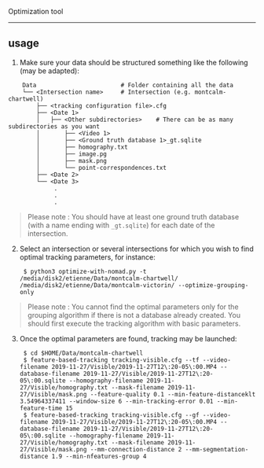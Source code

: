  Optimization tool

----
## usage
1. Make sure your data should be structured something like the following (may be adapted):
```
    Data                        # Folder containing all the data
    └── <Intersection name>     # Intersection (e.g. montcalm-chartwell)
        ├── <tracking configuration file>.cfg
        ├── <Date 1>
        │   ├── <Other subdirectories>    # There can be as many subdirectories as you want
        │       ├── <Video 1>
        │       ├── <Ground truth database 1>_gt.sqlite
        │       ├── homography.txt
        │       ├── image.pg
        │       ├── mask.png
        │       └── point-correspondences.txt
        ├── <Date 2>
        └── <Date 3>
             .
             .
             .
```

> Please note : You should have at least one ground truth database (with a name ending with `_gt.sqlite`) for each date of the intersection.

2. Select an intersection or several intersections for which you wish to find optimal tracking parameters, for instance:

        $ python3 optimize-with-nomad.py -t /media/disk2/etienne/Data/montcalm-chartwell/ /media/disk2/etienne/Data/montcalm-victorin/ --optimize-grouping-only

> Please note : You cannot find the optimal parameters only for the grouping algorithm if there is not a database already created. You should first execute the tracking algorithm with basic parameters.

3. Once the optimal parameters are found, tracking may be launched:

        $ cd $HOME/Data/montcalm-chartwell
        $ feature-based-tracking tracking-visible.cfg --tf --video-filename 2019-11-27/Visible/2019-11-27T12\:20-05\:00.MP4 --database-filename 2019-11-27/Visible/2019-11-27T12\:20-05\:00.sqlite --homography-filename 2019-11-27/Visible/homography.txt --mask-filename 2019-11-27/Visible/mask.png --feature-quality 0.1 --min-feature-distanceklt 3.54964337411 --window-size 6 --min-tracking-error 0.01 --min-feature-time 15
        $ feature-based-tracking tracking-visible.cfg --gf --video-filename 2019-11-27/Visible/2019-11-27T12\:20-05\:00.MP4 --database-filename 2019-11-27/Visible/2019-11-27T12\:20-05\:00.sqlite --homography-filename 2019-11-27/Visible/homography.txt --mask-filename 2019-11-27/Visible/mask.png --mm-connection-distance 2 --mm-segmentation-distance 1.9 --min-nfeatures-group 4

